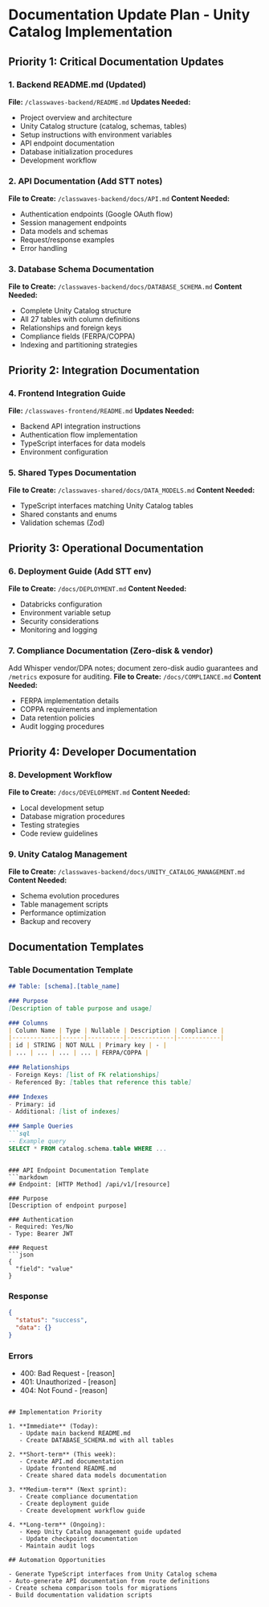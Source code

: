 # Documentation Update Plan - Unity Catalog Implementation

## Priority 1: Critical Documentation Updates

### 1. Backend README.md (Updated)
**File:** `/classwaves-backend/README.md`
**Updates Needed:**
- Project overview and architecture
- Unity Catalog structure (catalog, schemas, tables)
- Setup instructions with environment variables
- API endpoint documentation
- Database initialization procedures
- Development workflow

### 2. API Documentation (Add STT notes)
**File to Create:** `/classwaves-backend/docs/API.md`
**Content Needed:**
- Authentication endpoints (Google OAuth flow)
- Session management endpoints
- Data models and schemas
- Request/response examples
- Error handling

### 3. Database Schema Documentation
**File to Create:** `/classwaves-backend/docs/DATABASE_SCHEMA.md`
**Content Needed:**
- Complete Unity Catalog structure
- All 27 tables with column definitions
- Relationships and foreign keys
- Compliance fields (FERPA/COPPA)
- Indexing and partitioning strategies

## Priority 2: Integration Documentation

### 4. Frontend Integration Guide
**File:** `/classwaves-frontend/README.md`
**Updates Needed:**
- Backend API integration instructions
- Authentication flow implementation
- TypeScript interfaces for data models
- Environment configuration

### 5. Shared Types Documentation
**File to Create:** `/classwaves-shared/docs/DATA_MODELS.md`
**Content Needed:**
- TypeScript interfaces matching Unity Catalog tables
- Shared constants and enums
- Validation schemas (Zod)

## Priority 3: Operational Documentation

### 6. Deployment Guide (Add STT env)
**File to Create:** `/docs/DEPLOYMENT.md`
**Content Needed:**
- Databricks configuration
- Environment variable setup
- Security considerations
- Monitoring and logging

### 7. Compliance Documentation (Zero-disk & vendor)
Add Whisper vendor/DPA notes; document zero-disk audio guarantees and `/metrics` exposure for auditing.
**File to Create:** `/docs/COMPLIANCE.md`
**Content Needed:**
- FERPA implementation details
- COPPA requirements and implementation
- Data retention policies
- Audit logging procedures

## Priority 4: Developer Documentation

### 8. Development Workflow
**File to Create:** `/docs/DEVELOPMENT.md`
**Content Needed:**
- Local development setup
- Database migration procedures
- Testing strategies
- Code review guidelines

### 9. Unity Catalog Management
**File to Create:** `/classwaves-backend/docs/UNITY_CATALOG_MANAGEMENT.md`
**Content Needed:**
- Schema evolution procedures
- Table management scripts
- Performance optimization
- Backup and recovery

## Documentation Templates

### Table Documentation Template
```markdown
## Table: [schema].[table_name]

### Purpose
[Description of table purpose and usage]

### Columns
| Column Name | Type | Nullable | Description | Compliance |
|-------------|------|----------|-------------|------------|
| id | STRING | NOT NULL | Primary key | - |
| ... | ... | ... | ... | FERPA/COPPA |

### Relationships
- Foreign Keys: [list of FK relationships]
- Referenced By: [tables that reference this table]

### Indexes
- Primary: id
- Additional: [list of indexes]

### Sample Queries
```sql
-- Example query
SELECT * FROM catalog.schema.table WHERE ...
```
```

### API Endpoint Documentation Template
```markdown
## Endpoint: [HTTP Method] /api/v1/[resource]

### Purpose
[Description of endpoint purpose]

### Authentication
- Required: Yes/No
- Type: Bearer JWT

### Request
```json
{
  "field": "value"
}
```

### Response
```json
{
  "status": "success",
  "data": {}
}
```

### Errors
- 400: Bad Request - [reason]
- 401: Unauthorized - [reason]
- 404: Not Found - [reason]
```

## Implementation Priority

1. **Immediate** (Today):
   - Update main backend README.md
   - Create DATABASE_SCHEMA.md with all tables

2. **Short-term** (This week):
   - Create API.md documentation
   - Update frontend README.md
   - Create shared data models documentation

3. **Medium-term** (Next sprint):
   - Create compliance documentation
   - Create deployment guide
   - Create development workflow guide

4. **Long-term** (Ongoing):
   - Keep Unity Catalog management guide updated
   - Update checkpoint documentation
   - Maintain audit logs

## Automation Opportunities

- Generate TypeScript interfaces from Unity Catalog schema
- Auto-generate API documentation from route definitions
- Create schema comparison tools for migrations
- Build documentation validation scripts
